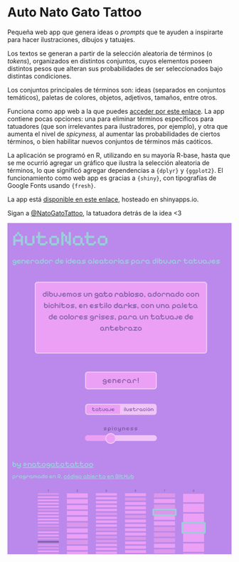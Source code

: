 # Auto Nato Gato Tattoo

Pequeña web app que genera ideas o _prompts_ que te ayuden a inspirarte para hacer ilustraciones, dibujos y tatuajes.

Los textos se generan a partir de la selección aleatoria de términos (o _tokens_), organizados en distintos conjuntos, cuyos elementos poseen distintos pesos que alteran sus probabilidades de ser seleccionados bajo distintas condiciones.

Los conjuntos principales de términos son: ideas (separados en conjuntos temáticos), paletas de colores, objetos, adjetivos, tamaños, entre otros. 

Funciona como app web a la que puedes [acceder por este enlace](https://bastianoleah.shinyapps.io/autonatotattoo/). La app contiene pocas opciones: una para eliminar términos específicos para tatuadores (que son irrelevantes para ilustradores, por ejemplo), y otra que aumenta el nivel de _spicyness,_ al aumentar las probabilidades de ciertos términos, o bien habilitar nuevos conjuntos de términos más caóticos.

La aplicación se programó en R, utilizando en su mayoría R-base, hasta que se me ocurrió agregar un gráfico que ilustra la selección aleatoria de términos, lo que significó agregar dependencias a `{dplyr}` y `{ggplot2}`. El funcionamiento como web app es gracias a `{shiny}`, con tipografías de Google Fonts usando `{fresh}`.

La app está [disponible en este enlace](https://bastianoleah.shinyapps.io/autonatotattoo/), hosteado en shinyapps.io.

Sigan a [@NatoGatoTattoo](https://www.instagram.com/natogatotattoo/), la tatuadora detrás de la idea <3

![AutoNato, generador aleatorio de ideas para dibujar tatuajes](www/autonato.png "AutoNato, generador aleatorio de ideas para dibujar tatuajes")
